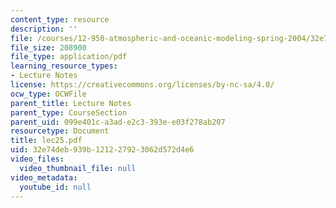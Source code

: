 ```yaml
---
content_type: resource
description: ''
file: /courses/12-950-atmospheric-and-oceanic-modeling-spring-2004/32e74deb939b121227923062d572d4e6_lec25.pdf
file_size: 208900
file_type: application/pdf
learning_resource_types:
- Lecture Notes
license: https://creativecommons.org/licenses/by-nc-sa/4.0/
ocw_type: OCWFile
parent_title: Lecture Notes
parent_type: CourseSection
parent_uid: 099e401c-a3ad-e2c3-393e-e03f278ab207
resourcetype: Document
title: lec25.pdf
uid: 32e74deb-939b-1212-2792-3062d572d4e6
video_files:
  video_thumbnail_file: null
video_metadata:
  youtube_id: null
---
```

